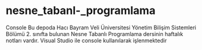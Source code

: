 # nesne_tabanl-_programlama
Console
Bu depoda Hacı Bayram Veli Üniversitesi Yönetim Bilişim Sistemleri Bölümü 2. sınıfta bulunan Nesne Tabanlı Programlama dersinin haftalık notları vardır. 
Visual Studio ile console kullanılarak işlenmektedir
